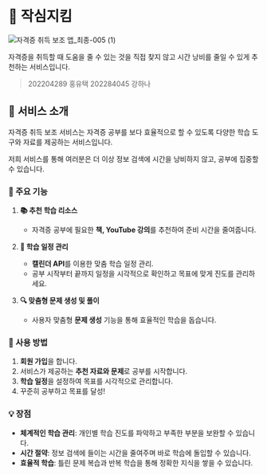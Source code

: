 # 📜 작심지킴
![자격증 취득 보조 앱_최종-005 (1)](https://github.com/user-attachments/assets/e8ecde76-9c5c-45b8-93c2-20a649521440)

자격증을 취득할 때 도움을 줄 수 있는 것을 직접 찾지 않고 시간 낭비를 줄일 수 있게 추천하는 서비스입니다.
> 202204289 홍유택 202284045 강하나

## 🌟 서비스 소개

자격증 취득 보조 서비스는 자격증 공부를 보다 효율적으로 할 수 있도록 다양한 학습 도구와 자료를 제공하는 서비스입니다. 

저희 서비스를 통해 여러분은 더 이상 정보 검색에 시간을 낭비하지 않고, 공부에 집중할 수 있습니다.

### 🎯 주요 기능

1. **📚 추천 학습 리소스**
   - 자격증 공부에 필요한 **책, YouTube 강의**를 추천하여 준비 시간을 줄여줍니다.

2. **📅 학습 일정 관리**
   - **캘린더 API**를 이용한 맞춤 학습 일정 관리.
   - 공부 시작부터 끝까지 일정을 시각적으로 확인하고 목표에 맞게 진도를 관리하세요.

3. **🔍 맞춤형 문제 생성 및 풀이**
   - 사용자 맞춤형 **문제 생성** 기능을 통해 효율적인 학습을 돕습니다.

### 📱 사용 방법

1. **회원 가입**을 합니다.
2. 서비스가 제공하는 **추천 자료와 문제**로 공부를 시작합니다.
3. **학습 일정**을 설정하여 목표를 시각적으로 관리합니다.
4. 꾸준히 공부하고 목표를 달성!


### 💡 장점

- **체계적인 학습 관리**: 개인별 학습 진도를 파악하고 부족한 부분을 보완할 수 있습니다.
- **시간 절약**: 정보 검색에 들이는 시간을 줄여주며 바로 학습에 돌입할 수 있습니다.
- **효율적 학습**: 틀린 문제 복습과 반복 학습을 통해 정확한 지식을 쌓을 수 있습니다.



